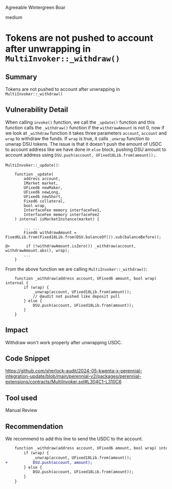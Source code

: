 Agreeable Wintergreen Boar

medium

# Tokens are not pushed to account after unwrapping in `MultiInvoker::_withdraw()`

## Summary
Tokens are not pushed to account after unwrapping in `MultiInvoker::_withdraw()`

## Vulnerability Detail
When calling `invoke()` function, we call the `_update()` function and this function calls the `_withdraw()` function if the `withdrawAmount` is not 0, now if we look at `_withdraw` function it takes three parameters `account`, `account` and `wrap` to withdraw the funds. If `wrap` is true, it calls `_unwrap` function to unwrap DSU tokens. The issue is that it doesn't push the amount of USDC to account address like we have done in `else` block, pushing DSU amount to account address using `DSU.push(account, UFixed18Lib.from(amount));`.

`MultiInvoker::_update()`:
```solidity
    function _update(
        address account,
        IMarket market,
        UFixed6 newMaker,
        UFixed6 newLong,
        UFixed6 newShort,
        Fixed6 collateral,
        bool wrap,
        InterfaceFee memory interfaceFee1,
        InterfaceFee memory interfaceFee2
    ) internal isMarketInstance(market) {

        ... ...
        Fixed6 withdrawAmount = Fixed6Lib.from(Fixed18Lib.from(DSU.balanceOf()).sub(balanceBefore));

@>       if (!withdrawAmount.isZero()) _withdraw(account, withdrawAmount.abs(), wrap);
        ...
    }
```
From the above function we are calling `MultiInvoker::_withdraw()`:

```solidity
    function _withdraw(address account, UFixed6 amount, bool wrap) internal {
        if (wrap) {
            _unwrap(account, UFixed18Lib.from(amount));
            // @audit not pushed like deposit pull
        } else {
            DSU.push(account, UFixed18Lib.from(amount));
        }
    } 
```

## Impact
Withdraw won't work properly after unwrapping USDC. 

## Code Snippet
https://github.com/sherlock-audit/2024-05-kwenta-x-perennial-integration-update/blob/main/perennial-v2/packages/perennial-extensions/contracts/MultiInvoker.sol#L304C1-L310C6

## Tool used
Manual Review

## Recommendation
We recommend to add this line to send the USDC to the account.

```diff
    function _withdraw(address account, UFixed6 amount, bool wrap) internal {
        if (wrap) {
            _unwrap(account, UFixed18Lib.from(amount));
+           DSU.push(account, amount);
        } else {
            DSU.push(account, UFixed18Lib.from(amount));
        }
    } 
```
